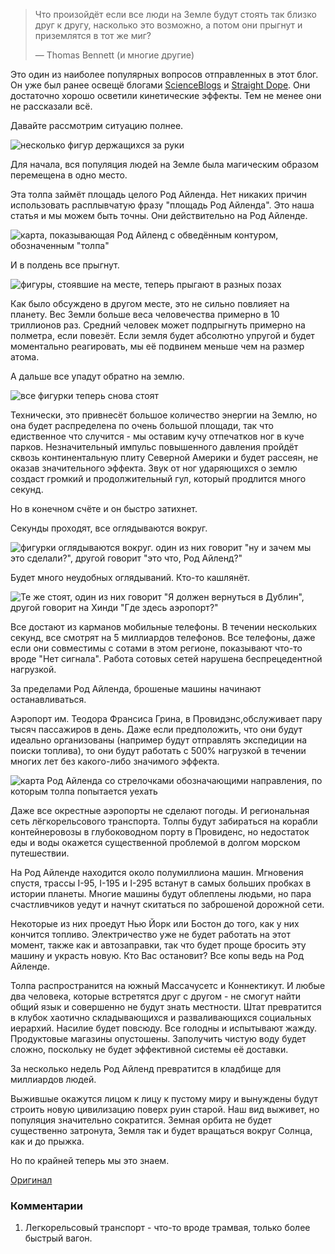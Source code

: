 > Что произойдёт если все люди на Земле будут стоять так близко друг к другу, насколько это возможно, а потом они прыгнут и приземлятся в тот же миг?
>
> — Thomas Bennett (и многие другие)

Это один из наиболее популярных вопросов отправленных в этот блог. Он уже был ранее освещё блогами [ScienceBlogs](http://scienceblogs.com/dotphysics/2010/08/26/what-if-everyone-jumped/) и [Straight Dope](http://www.straightdope.com/columns/read/142/if-all-chinese-jumped-at-once-would-cataclysm-result). Они достаточно хорошо осветили кинетические эффекты. Тем не менее они не рассказали всё.

Давайте рассмотрим ситуацию полнее.

![несколько фигур держащихся за руки](/uploads/everybody-jump/everybody_jump_standing.png)

Для начала, вся популяция людей на Земле была магическим образом перемещена в одно место.

Эта толпа займёт площадь целого Род Айленда. Нет никаких причин использовать расплывчатую фразу "площадь Род Айленда". Это наша статья и мы можем быть точны. Они действительно на Род Айленде.

![карта, показывающая Род Айленд с обведённым контуром, обозначенным "толпа"](/uploads/everybody-jump/everybody_jump_map1.png)

И в полдень все прыгнут.

![фигуры, стоявшие на месте, теперь прыгают в разных позах](/uploads/everybody-jump/everybody_jump_jumping.png)

Как было обсуждено в другом месте, это не сильно повлияет на планету. Вес Земли больше веса человечества примерно в 10 триллионов раз. Средний человек может подпрыгнуть примерно на полметра, если повезёт. Если земля будет абсолютно упругой и будет моментально реагировать, мы её подвинем меньше чем на размер атома.

А дальше все упадут обратно на землю.

![все фигурки теперь снова стоят](/uploads/everybody-jump/everybody_jump_standing.png)

Технически, это привнесёт большое количество энергии на Землю, но она будет распределена по очень большой площади, так что едиственное что случится - мы оставим кучу отпечатков ног в куче парков. Незначительный импульс повышенного давления пройдёт сквозь континентальную плиту Северной Америки и будет рассеян, не оказав значительного эффекта. Звук от ног ударяющихся о землю создаст громкий и продолжительный гул, который продлится много секунд.

Но в конечном счёте и он быстро затихнет.

Секунды проходят, все оглядываются вокруг.


![фигурки оглядываются вокруг. один из них говорит "ну и зачем мы это сделали?", другой говорит "это что, Род Айленд?"](/uploads/everybody-jump/everybody_jump_talking1.png)

Будет много неудобных оглядываний. Кто-то кашлянёт.

![Те же стоят, один из них говорит "Я должен вернуться в Дублин", другой говорит на Хинди "Где здесь аэропорт?"](/uploads/everybody-jump/everybody_jump_talking2.png)

Все достают из карманов мобильные телефоны. В течении нескольких секунд, все смотрят на 5 миллиардов телефонов. Все телефоны, даже если они совместимы с сотами в этом регионе, показывают что-то вроде "Нет сигнала". Работа сотовых сетей нарушена беспрецедентной нагрузкой.

За пределами Род Айленда, брошеные машины начинают останавливаться.

Аэропорт им. Теодора Франсиса Грина, в Провидэнс,обслуживает пару тысяч пассажиров в день.  Даже если предположить, что они будут идеально организованы (например будут отправлять экспедиции на поиски топлива), то они будут работать с 500% нагрузкой в течении многих лет без какого-либо значимого эффекта.


![карта Род Айленда со стрелочками обозначающими направления, по которым толпа попытается уехать](/uploads/everybody-jump/everybody_jump_map2.png)

Даже все окрестные аэропорты не сделают погоды. И региональная сеть лёгкорельсового транспорта. Толпы будут забираться на корабли контейнеровозы в глубоководном порту в Провиденс, но недостаток еды и воды окажется существенной проблемой в долгом морском путешествии.

На Род Айленде находится около полумиллиона машин. Мгновения спустя, трассы I-95, I-195 и I-295 встанут в самых больших пробках в истории планеты. Многие машины будут облеплены людьми, но пара счастливчиков уедут и начнут скитаться по заброшеной дорожной сети.

Некоторые из них проедут Нью Йорк или Бостон до того, как у них кончится топливо. Электричество уже не будет работать на этот момент, также как и автозаправки, так что будет проще бросить эту машину и украсть новую. Кто Вас остановит? Все копы ведь на Род Айленде.

Толпа распространится на южный Массачусетс и Коннектикут. И любые два человека, которые встретятся друг с другом - не смогут найти общий язык и совершенно не будут знать местности. Штат превратится в клубок хаотично складывающихся и разваливающихся социальных иерархий. Насилие будет повсюду. Все голодны и испытывают жажду. Продуктовые магазины опустошены. Заполучить чистую воду будет сложно, поскольку не будет эффективной системы её доставки.

За несколько недель Род Айленд превратится в кладбище для миллиардов людей.

Выжившые окажутся лицом к лицу к пустому миру и вынуждены будут строить новую цивилизацию поверх руин старой. Наш вид выживет, но популяция значительно сократится. Земная орбита не будет существенно затронута, Земля так и будет вращаться вокруг Солнца, как и до прыжка.

Но по крайней теперь мы это знаем.

[Оригинал](http://what-if.xkcd.com/8/)

### Комментарии

1. Легкорельсовый транспорт - что-то вроде трамвая, только более быстрый вагон.
